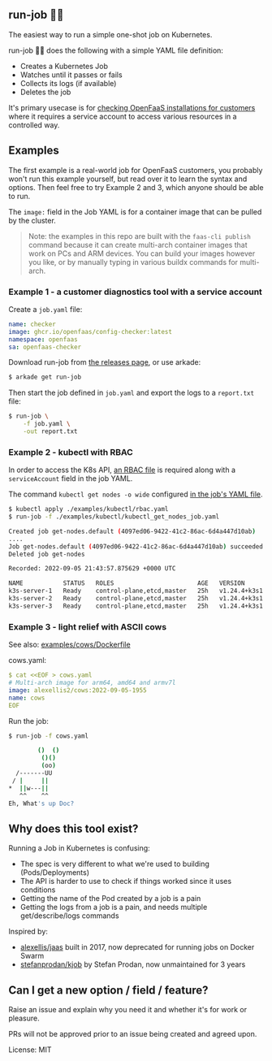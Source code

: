 ## run-job 🏃‍♂️

The easiest way to run a simple one-shot job on Kubernetes.

run-job 🏃‍♂️ does the following with a simple YAML file definition:
* Creates a Kubernetes Job
* Watches until it passes or fails
* Collects its logs (if available)
* Deletes the job

It's primary usecase is for [checking OpenFaaS installations for customers](https://github.com/openfaas/config-checker) where it requires a service account to access various resources in a controlled way.

## Examples

The first example is a real-world job for OpenFaaS customers, you probably won't run this example yourself, but read over it to learn the syntax and options. Then feel free to try Example 2 and 3, which anyone should be able to run.

The `image:` field in the Job YAML is for a container image that can be pulled by the cluster.

> Note: the examples in this repo are built with the `faas-cli publish` command because it can create multi-arch container images that work on PCs and ARM devices. You can build your images however you like, or by manually typing in various buildx commands for multi-arch.

### Example 1 - a customer diagnostics tool with a service account

Create a `job.yaml` file:

```yaml
name: checker
image: ghcr.io/openfaas/config-checker:latest
namespace: openfaas
sa: openfaas-checker
```

Download run-job from [the releases page](https://github.com/alexellis/run-job/releases), or use arkade:

```bash
$ arkade get run-job
```

Then start the job defined in `job.yaml` and export the logs to a `report.txt` file:

```bash
$ run-job \
    -f job.yaml \
    -out report.txt
```

### Example 2 - kubectl with RBAC

In order to access the K8s API, [an RBAC file](/examples/kubectl/rbac.yaml) is required along with a `serviceAccount` field in the job YAML.

The command `kubectl get nodes -o wide` configured [in the job's YAML file](/examples/kubectl/kubectl_get_nodes_job.yaml).

```bash
$ kubectl apply ./examples/kubectl/rbac.yaml
$ run-job -f ./examples/kubectl/kubectl_get_nodes_job.yaml

Created job get-nodes.default (4097ed06-9422-41c2-86ac-6d4a447d10ab)
....
Job get-nodes.default (4097ed06-9422-41c2-86ac-6d4a447d10ab) succeeded
Deleted job get-nodes

Recorded: 2022-09-05 21:43:57.875629 +0000 UTC

NAME           STATUS   ROLES                       AGE   VERSION        INTERNAL-IP    EXTERNAL-IP   OS-IMAGE                         KERNEL-VERSION   CONTAINER-RUNTIME
k3s-server-1   Ready    control-plane,etcd,master   25h   v1.24.4+k3s1   192.168.2.1   <none>        Raspbian GNU/Linux 10 (buster)   5.10.103-v7l+      containerd://1.6.6-k3s1
k3s-server-2   Ready    control-plane,etcd,master   25h   v1.24.4+k3s1   192.168.2.2   <none>        Raspbian GNU/Linux 10 (buster)   5.10.103-v7l+      containerd://1.6.6-k3s1
k3s-server-3   Ready    control-plane,etcd,master   25h   v1.24.4+k3s1   192.168.2.3   <none>        Raspbian GNU/Linux 10 (buster)   5.10.103-v7l+    containerd://1.6.6-k3s1
```

### Example 3 - light relief with ASCII cows

See also: [examples/cows/Dockerfile](/examples/cows/Dockerfile)

cows.yaml:

```yaml
$ cat <<EOF > cows.yaml
# Multi-arch image for arm64, amd64 and armv7l
image: alexellis2/cows:2022-09-05-1955
name: cows
EOF
```

Run the job:

```bash
$ run-job -f cows.yaml

        ()  ()
         ()()
         (oo)
  /-------UU
 / |     ||
*  ||w---||
   ^^    ^^
Eh, What's up Doc?
```

## Why does this tool exist?

Running a Job in Kubernetes is confusing:

* The spec is very different to what we're used to building (Pods/Deployments)
* The API is harder to use to check if things worked since it uses conditions
* Getting the name of the Pod created by a job is a pain
* Getting the logs from a job is a pain, and needs multiple get/describe/logs commands

Inspired by:

* [alexellis/jaas](https://github.com/alexellis/jaas) built in 2017, now deprecated for running jobs on Docker Swarm
* [stefanprodan/kjob](https://github.com/stefanprodan/kjob) by Stefan Prodan, now unmaintained for 3 years

## Can I get a new option / field / feature?

Raise an issue and explain why you need it and whether it's for work or pleasure.

PRs will not be approved prior to an issue being created and agreed upon.

License: MIT
